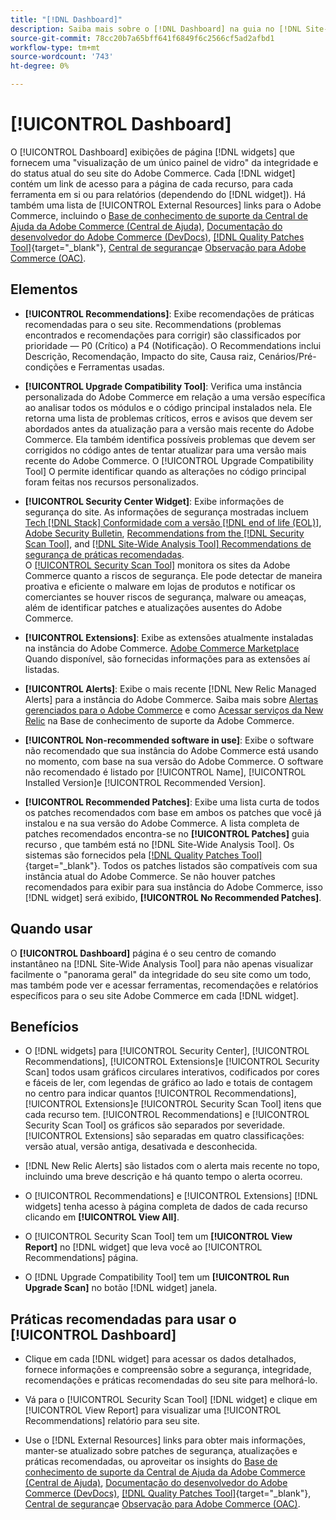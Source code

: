 ```yaml
---
title: "[!DNL Dashboard]"
description: Saiba mais sobre o [!DNL Dashboard] na guia no [!DNL Site-Wide Analysis Tool], elementos, quando usar, benefícios e práticas recomendadas.
source-git-commit: 78cc20b7a65bff641f6849f6c2566cf5ad2afbd1
workflow-type: tm+mt
source-wordcount: '743'
ht-degree: 0%

---
```


# [!UICONTROL Dashboard]

O [!UICONTROL Dashboard] exibições de página [!DNL widgets] que fornecem uma &quot;visualização de um único painel de vidro&quot; da integridade e do status atual do seu site do Adobe Commerce. Cada [!DNL widget] contém um link de acesso para a página de cada recurso, para cada ferramenta em si ou para relatórios (dependendo do [!DNL widget]).
Há também uma lista de [!UICONTROL External Resources] links para o Adobe Commerce, incluindo o [Base de conhecimento de suporte da Central de Ajuda da Adobe Commerce (Central de Ajuda)](https://support.magento.com/), [Documentação do desenvolvedor do Adobe Commerce (DevDocs)](https://devdocs.magento.com/), [[!DNL Quality Patches Tool]](https://experienceleague.adobe.com/tools/commerce-quality-patches/index.html){target="_blank"}, [Central de segurança](https://magento.com/security)e [Observação para Adobe Commerce (OAC)](https://support.magento.com/hc/en-us/articles/4402379845901-Use-Observation-for-Adobe-Commerce).

## Elementos

* **[!UICONTROL Recommendations]**: Exibe recomendações de práticas recomendadas para o seu site. Recommendations (problemas encontrados e recomendações para corrigir) são classificados por prioridade — P0 (Crítico) a P4 (Notificação).
O Recommendations inclui Descrição, Recomendação, Impacto do site, Causa raiz, Cenários/Pré-condições e Ferramentas usadas.

* **[!UICONTROL Upgrade Compatibility Tool]**: Verifica uma instância personalizada do Adobe Commerce em relação a uma versão específica ao analisar todos os módulos e o código principal instalados nela. Ele retorna uma lista de problemas críticos, erros e avisos que devem ser abordados antes da atualização para a versão mais recente do Adobe Commerce. Ela também identifica possíveis problemas que devem ser corrigidos no código antes de tentar atualizar para uma versão mais recente do Adobe Commerce.
O [!UICONTROL Upgrade Compatibility Tool] O permite identificar quando as alterações no código principal foram feitas nos recursos personalizados.

* **[!UICONTROL Security Center Widget]**: Exibe informações de segurança do site.
As informações de segurança mostradas incluem [Tech [!DNL Stack] Conformidade com a versão [!DNL end of life (EOL)]](https://experienceleague.adobe.com/docs/commerce-operations/installation-guide/system-requirements.html), [Adobe Security Bulletin](https://helpx.adobe.com/security/security-bulletin.html), [Recommendations from the [!DNL Security Scan Tool]](https://experienceleague.adobe.com/docs/commerce-admin/systems/security/security-scan.html), and [[!DNL Site-Wide Analysis Tool] Recommendations de segurança de práticas recomendadas](https://experienceleague.adobe.com/docs/commerce-operations/tools/site-wide-analysis-tool/recommendations.html).<br>
O [[!UICONTROL Security Scan Tool]](https://experienceleague.adobe.com/docs/commerce-admin/systems/security/security-scan.html) monitora os sites da Adobe Commerce quanto a riscos de segurança. Ele pode detectar de maneira proativa e eficiente o malware em lojas de produtos e notificar os comerciantes se houver riscos de segurança, malware ou ameaças, além de identificar patches e atualizações ausentes do Adobe Commerce.

* **[!UICONTROL Extensions]**: Exibe as extensões atualmente instaladas na instância do Adobe Commerce. [Adobe Commerce Marketplace](https://marketplace.magento.com/extensions.html) Quando disponível, são fornecidas informações para as extensões aí listadas.

* **[!UICONTROL Alerts]**: Exibe o mais recente [!DNL New Relic Managed Alerts] para a instância do Adobe Commerce. Saiba mais sobre [Alertas gerenciados para o Adobe Commerce](https://support.magento.com/hc/en-us/articles/360045806832) e como [Acessar serviços da New Relic](https://support.magento.com/hc/en-us/articles/360039127712) na Base de conhecimento de suporte da Adobe Commerce.

* **[!UICONTROL Non-recommended software in use]**: Exibe o software não recomendado que sua instância do Adobe Commerce está usando no momento, com base na sua versão do Adobe Commerce. O software não recomendado é listado por [!UICONTROL Name], [!UICONTROL Installed Version]e [!UICONTROL Recommended Version].

* **[!UICONTROL Recommended Patches]**: Exibe uma lista curta de todos os patches recomendados com base em ambos os patches que você já instalou e na sua versão do Adobe Commerce. A lista completa de patches recomendados encontra-se no **[!UICONTROL Patches]** guia recurso , que também está no [!DNL Site-Wide Analysis Tool]. Os sistemas são fornecidos pela [[!DNL Quality Patches Tool]](https://experienceleague.adobe.com/tools/commerce-quality-patches/index.html){target="_blank"}. Todos os patches listados são compatíveis com sua instância atual do Adobe Commerce.
Se não houver patches recomendados para exibir para sua instância do Adobe Commerce, isso [!DNL widget] será exibido, **[!UICONTROL No Recommended Patches]**.

## Quando usar

O **[!UICONTROL Dashboard]** página é o seu centro de comando instantâneo na [!DNL Site-Wide Analysis Tool] para não apenas visualizar facilmente o &quot;panorama geral&quot; da integridade do seu site como um todo, mas também pode ver e acessar ferramentas, recomendações e relatórios específicos para o seu site Adobe Commerce em cada [!DNL widget].

## Benefícios

* O [!DNL widgets] para [!UICONTROL Security Center], [!UICONTROL Recommendations], [!UICONTROL Extensions]e [!UICONTROL Security Scan] todos usam gráficos circulares interativos, codificados por cores e fáceis de ler, com legendas de gráfico ao lado e totais de contagem no centro para indicar quantos [!UICONTROL Recommendations], [!UICONTROL Extensions]e [!UICONTROL Security Scan Tool] itens que cada recurso tem. [!UICONTROL Recommendations] e [!UICONTROL Security Scan Tool] os gráficos são separados por severidade. [!UICONTROL Extensions] são separadas em quatro classificações: versão atual, versão antiga, desativada e desconhecida.

* [!DNL New Relic Alerts] são listados com o alerta mais recente no topo, incluindo uma breve descrição e há quanto tempo o alerta ocorreu.

* O [!UICONTROL Recommendations] e [!UICONTROL Extensions] [!DNL widgets] tenha acesso à página completa de dados de cada recurso clicando em **[!UICONTROL View All]**.

* O [!UICONTROL Security Scan Tool] tem um **[!UICONTROL View Report]** no [!DNL widget] que leva você ao [!UICONTROL Recommendations] página.

* O [!DNL Upgrade Compatibility Tool] tem um **[!UICONTROL Run Upgrade Scan]** no botão [!DNL widget] janela.

## Práticas recomendadas para usar o [!UICONTROL Dashboard]

* Clique em cada [!DNL widget] para acessar os dados detalhados, fornece informações e compreensão sobre a segurança, integridade, recomendações e práticas recomendadas do seu site para melhorá-lo.

* Vá para o [!UICONTROL Security Scan Tool] [!DNL widget] e clique em [!UICONTROL View Report] para visualizar uma [!UICONTROL Recommendations] relatório para seu site.

* Use o [!DNL External Resources] links para obter mais informações, manter-se atualizado sobre patches de segurança, atualizações e práticas recomendadas, ou aproveitar os insights do [Base de conhecimento de suporte da Central de Ajuda da Adobe Commerce (Central de Ajuda)](https://support.magento.com/), [Documentação do desenvolvedor do Adobe Commerce (DevDocs)](https://devdocs.magento.com/), [[!DNL Quality Patches Tool]](https://experienceleague.adobe.com/tools/commerce-quality-patches/index.html){target="_blank"}, [Central de segurança](https://helpx.adobe.com/security.html)e [Observação para Adobe Commerce (OAC)](https://support.magento.com/hc/en-us/articles/4402379845901-Use-Observation-for-Adobe-Commerce).
